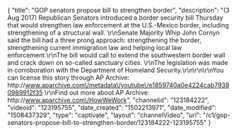 {
    "title": "GOP senators propose bill to strengthen border",
    "description": "(3 Aug 2017) Republican Senators introduced a border security bill Thursday that would strengthen law enforcement at the U.S.-Mexico border, including strengthening of a structural wall. \r\nSenate Majority Whip John Cornyn said the bill had a three prong approach: strengthening the border, strengthening current immigration law and helping local law enforcement.\r\nThe bill would call to extend the southwestern border wall and crack down on so-called sanctuary cities. \r\nThe legislation was made in corroboration with the Department of Homeland Security.\r\n\r\n\r\nYou can license this story through AP Archive: http:\/\/www.aparchive.com\/metadata\/youtube\/e1859740a0e4224cab79380989912f35 \r\nFind out more about AP Archive: http:\/\/www.aparchive.com\/HowWeWork",
    "channelid": "123184222",
    "videoid": "123195755",
    "date_created": "1502213971",
    "date_modified": "1508437329",
    "type": "captivate",
    "layout": "channelVideo",
    "url": "\/c1\/gop-senators-propose-bill-to-strengthen-border\/123184222-123195755"
}